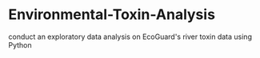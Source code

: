 # Environmental-Toxin-Analysis
conduct an exploratory data analysis on EcoGuard's river toxin data using Python

